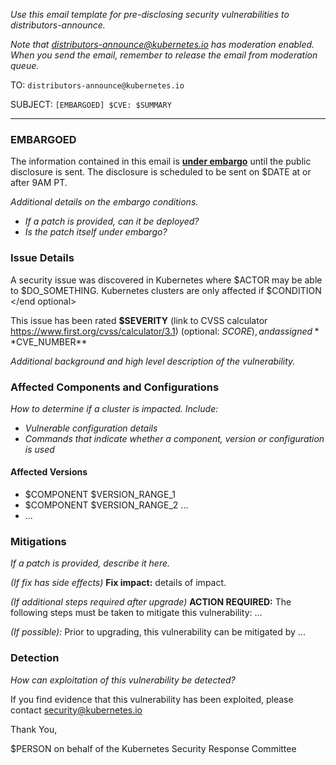 _Use this email template for pre-disclosing security vulnerabilities to distributors-announce._

_Note that distributors-announce@kubernetes.io has moderation enabled. When you send the email, remember to release the email from moderation queue._

TO: `distributors-announce@kubernetes.io`

SUBJECT: `[EMBARGOED] $CVE: $SUMMARY`

---

### EMBARGOED

The information contained in this email is **[under embargo](https://github.com/kubernetes/security/blob/master/private-distributors-list.md#embargo-policy)** until the public disclosure is sent. The disclosure is scheduled to be sent on $DATE at or after 9AM PT.

_Additional details on the embargo conditions._
- _If a patch is provided, can it be deployed?_
- _Is the patch itself under embargo?_

### Issue Details

A security issue was discovered in Kubernetes where $ACTOR may be able to $DO_SOMETHING. <optional> Kubernetes clusters are only affected if $CONDITION </end optional>

This issue has been rated **$SEVERITY** (link to CVSS calculator https://www.first.org/cvss/calculator/3.1) (optional: $SCORE), and assigned **$CVE_NUMBER**

_Additional background and high level description of the vulnerability._

### Affected Components and Configurations

_How to determine if a cluster is impacted. Include:_
- _Vulnerable configuration details_
- _Commands that indicate whether a component, version or configuration is used_

#### Affected Versions

- $COMPONENT $VERSION_RANGE_1
- $COMPONENT $VERSION_RANGE_2 ...
- ...

### Mitigations

_If a patch is provided, describe it here._

_(If fix has side effects)_ **Fix impact:** details of impact.

_(If additional steps required after upgrade)_
**ACTION REQUIRED:** The following steps must be taken to mitigate this
vulnerability: ...

_(If possible):_ Prior to upgrading, this vulnerability can be mitigated by ...

### Detection

_How can exploitation of this vulnerability be detected?_

If you find evidence that this vulnerability has been exploited, please contact security@kubernetes.io

Thank You,

$PERSON on behalf of the Kubernetes Security Response Committee
